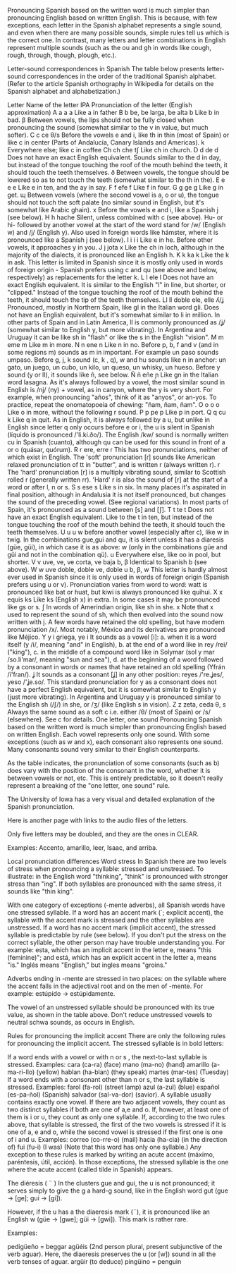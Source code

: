 Pronouncing Spanish based on the written word is much simpler than pronouncing English based on written English. This is because, with few exceptions, each letter in the Spanish alphabet represents a single sound, and even when there are many possible sounds, simple rules tell us which is the correct one. In contrast, many letters and letter combinations in English represent multiple sounds (such as the ou and gh in words like cough, rough, through, though, plough, etc.).

Letter-sound correspondences in Spanish
The table below presents letter-sound correspondences in the order of the traditional Spanish alphabet. (Refer to the article Spanish orthography in Wikipedia for details on the Spanish alphabet and alphabetization.)

Letter	Name of
the letter	IPA	Pronunciation of the letter (English approximation)
A a	a	a	Like a in father
B b	be, be larga, be alta	b	Like b in bad.
β	Between vowels, the lips should not be fully closed when pronouncing the sound (somewhat similar to the v in value, but much softer).
C c	ce	θ/s	Before the vowels e and i, like th in thin (most of Spain) or like c in center (Parts of Andalucía, Canary Islands and Americas).
k	Everywhere else; like c in coffee
Ch ch	che	tʃ	Like ch in church.
D d	de	d	Does not have an exact English equivalent. Sounds similar to the d in day, but instead of the tongue touching the roof of the mouth behind the teeth, it should touch the teeth themselves.
ð	Between vowels, the tongue should be lowered so as to not touch the teeth (somewhat similar to the th in the).
E e	e	e	Like e in ten, and the ay in say.
F f	efe	f	Like f in four.
G g	ge	g	Like g in get.
ɰ	Between vowels (where the second vowel is a, o or u), the tongue should not touch the soft palate (no similar sound in English, but it's somewhat like Arabic ghain).
x	Before the vowels e and i, like a Spanish j (see below).
H h	hache		Silent, unless combined with c (see above). Hu- or hi- followed by another vowel at the start of the word stand for /w/ (English w) and /j/ (English y). Also used in foreign words like hámster, where it is pronounced like a Spanish j (see below).
I i	i	i	Like e in he. Before other vowels, it approaches y in you.
J j	jota	x	Like the ch in loch, although in the majority of the dialects, it is pronounced like an English h.
K k	ka	k	Like the k in ask. This letter is limited in Spanish since it is mostly only used in words of foreign origin - Spanish prefers using c and qu (see above and below, respectively) as replacements for the letter k.
L l	ele	l	Does not have an exact English equivalent. It is similar to the English "l" in line, but shorter, or "clipped." Instead of the tongue touching the roof of the mouth behind the teeth, it should touch the tip of the teeth themselves.
Ll ll	doble ele, elle	ʎ/ʝ	Pronounced, mostly in Northern Spain, like gl in the Italian word gli. Does not have an English equivalent, but it's somewhat similar to li in million. In other parts of Spain and in Latin America, ll is commonly pronounced as /ʝ/ (somewhat similar to English y, but more vibrating). In Argentina and Uruguay it can be like sh in "flash" or like the s in the English "vision".
M m	eme	m	Like m in more.
N n	ene	n	Like n in no. Before p, b, f and v (and in some regions m) sounds as m in important. For example un paso sounds umpaso. Before g, j, k sound (c, k , q), w and hu sounds like n in anchor: un gato, un juego, un cubo, un kilo, un queso, un whisky, un hueso. Before y sound (y or ll), it sounds like ñ, see below.
Ñ ñ	eñe	ɲ	Like gn in the Italian word lasagna. As it's always followed by a vowel, the most similar sound in English is /nj/ (ny) + vowel, as in canyon, where the y is very short. For example, when pronouncing "años", think of it as "anyos", or an-yos. To practice, repeat the onomatopoeia of chewing: "ñam, ñam, ñam".
O o	o	o	Like o in more, without the following r sound.
P p	pe	p	Like p in port.
Q q	cu	k	Like q in quit. As in English, it is always followed by a u, but unlike in English since letter q only occurs before e or i, the u is silent in Spanish (líquido is pronounced /'li.ki.ðo/). The English /kw/ sound is normally written cu in Spanish (cuanto), although qu can be used for this sound in front of a or o (quásar, quórum).
R r	ere, erre	ɾ	This has two pronunciations, neither of which exist in English. The 'soft' pronunciation [ɾ] sounds like American relaxed pronunciation of tt in "butter", and is written r (always written r).
r	The 'hard' pronunciation [r] is a multiply vibrating sound, similar to Scottish rolled r (generally written rr). 'Hard' r is also the sound of [r] at the start of a word or after l, n or s.
S s	ese	s	Like s in six. In many places it's aspirated in final position, although in Andalusia it is not itself pronounced, but changes the sound of the preceding vowel. (See regional variations). In most parts of Spain, it's pronounced as a sound between [s] and [ʃ].
T t	te	t	Does not have an exact English equivalent. Like to the t in ten, but instead of the tongue touching the roof of the mouth behind the teeth, it should touch the teeth themselves.
U u	u	w	before another vowel (especially after c), like w in twig.
In the combinations gue,gui and qu, it is silent unless it has a diaresis (güe, güi), in which case it is as above: w (only in the combinations güe and güi and not in the combination qü).
u	Everywhere else, like oo in pool, but shorter.
V v	uve, ve, ve corta, ve baja	b, β	Identical to Spanish b (see above).
W w	uve doble, doble ve, doble u	b, β, w	This letter is hardly almost ever used in Spanish since it is only used in words of foreign origin (Spanish prefers using u or v). Pronunciation varies from word to word: watt is pronounced like bat or huat, but kiwi is always pronounced like quihui.
X x	equis	ks	Like ks (English x) in extra. In some cases it may be pronounced like gs or s.
ʃ	In words of Amerindian origin, like sh in she.
x	Note that x used to represent the sound of sh, which then evolved into the sound now written with j. A few words have retained the old spelling, but have modern pronunciation /x/. Most notably, México and its derivatives are pronounced like Méjico.
Y y	i griega, ye	i	It sounds as a vowel [i]: a. when it is a word itself (y /i/, meaning "and" in English), b. at the end of a word like in rey /rei/ ("king"), c. in the middle of a compound word like in Solymar (sol y mar /so.li'mar/, meaning "sun and sea"), d. at the beginning of a word followed by a consonant in words or names that have retained an old spelling (Yfrán /i'fɾan/).
ʝ	It sounds as a consonant [ʝ] in any other position: reyes /'re.ʝes/, yeso /'ʝe.so/. This standard pronunciation for y as a consonant does not have a perfect English equivalent, but it is somewhat similar to English y (just more vibrating). In Argentina and Uruguay y is pronounced similar to the English sh (/ʃ/) in she, or /ʒ/ (like English s in vision).
Z z	zeta, ceda	θ, s	Always the same sound as a soft c i.e. either /θ/ (most of Spain) or /s/ (elsewhere). See c for details.
One letter, one sound
Pronouncing Spanish based on the written word is much simpler than pronouncing English based on written English. Each vowel represents only one sound. With some exceptions (such as w and x), each consonant also represents one sound. Many consonants sound very similar to their English counterparts.

As the table indicates, the pronunciation of some consonants (such as b) does vary with the position of the consonant in the word, whether it is between vowels or not, etc. This is entirely predictable, so it doesn't really represent a breaking of the "one letter, one sound" rule.

The University of Iowa has a very visual and detailed explanation of the Spanish pronunciation.

Here is another page with links to the audio files of the letters.

Only five letters may be doubled, and they are the ones in CLEAR.

Examples: Accento, amarillo, leer, Isaac, and arriba.



Local pronunciation differences
Word stress
In Spanish there are two levels of stress when pronouncing a syllable: stressed and unstressed. To illustrate: in the English word "thinking", "think" is pronounced with stronger stress than "ing". If both syllables are pronounced with the same stress, it sounds like "thin king".

With one category of exceptions (-mente adverbs), all Spanish words have one stressed syllable. If a word has an accent mark (´; explicit accent), the syllable with the accent mark is stressed and the other syllables are unstressed. If a word has no accent mark (implicit accent), the stressed syllable is predictable by rule (see below). If you don't put the stress on the correct syllable, the other person may have trouble understanding you. For example: esta, which has an implicit accent in the letter e, means "this (feminine)"; and está, which has an explicit accent in the letter a, means "is." Inglés means "English," but ingles means "groins."

Adverbs ending in -mente are stressed in two places: on the syllable where the accent falls in the adjectival root and on the men of -mente. For example: estúpido → estúpidamente.

The vowel of an unstressed syllable should be pronounced with its true value, as shown in the table above. Don't reduce unstressed vowels to neutral schwa sounds, as occurs in English.

Rules for pronouncing the implicit accent
There are only the following rules for pronouncing the implicit accent. The stressed syllable is in bold letters:

If a word ends with a vowel or with n or s , the next-to-last syllable is stressed.
Examples:
cara (ca-ra) (face)
mano (ma-no) (hand)
amarillo (a-ma-ri-llo) (yellow)
hablan (ha-blan) (they speak)
martes (mar-tes) (Tuesday)
If a word ends with a consonant other than n or s, the last syllable is stressed.
Examples:
farol (fa-rol) (street lamp)
azul (a-zul) (blue)
español (es-pa-ñol) (Spanish)
salvador (sal-va-dor) (savior).
A syllable usually contains exactly one vowel. If there are two adjacent vowels, they count as two distinct syllables if both are one of a,e and o. If, however, at least one of them is i or u, they count as only one syllable. If, according to the two rules above, that syllable is stressed, the first of the two vowels is stressed if it is one of a, e and o, while the second vowel is stressed if the first one is one of i and u.
Examples:
correo (co-rre-o) (mail)
hacia (ha-cia) (in the direction of)
fui (fu-i) (I was) (Note that this word has only one syllable.)
Any exception to these rules is marked by writing an acute accent (máximo, paréntesis, útil, acción). In those exceptions, the stressed syllable is the one where the acute accent (called tilde in Spanish) appears.

The diéresis ( ¨ )
In the clusters gue and gui, the u is not pronounced; it serves simply to give the g a hard-g sound, like in the English word gut (gue → [ge]; gui → [gi]).

However, if the u has a the diaeresis mark (¨), it is pronounced like an English w (güe → [gwe]; güi → [gwi]). This mark is rather rare.

Examples:

pedigüeño = beggar
agüéis (2nd person plural, present subjunctive of the verb aguar). Here, the diaeresis preserves the u (or [w]) sound in all the verb tenses of aguar.
argüir (to deduce)
pingüino = penguin